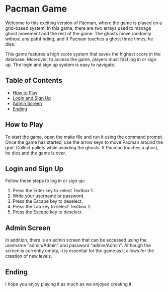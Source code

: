# Pacman Game

Welcome to this exciting version of Pacman, where the game is played on a grid-based system. In this game, there are two arrays used to manage ghost movement and the rest of the game. The ghosts move randomly without any pathfinding, and if Pacman touches a ghost three times, he dies.

This game features a high score system that saves the highest score in the database. Moreover, to access the game, players must first log in or sign up. The login and sign up system is easy to navigate.

## Table of Contents

- [How to Play](#how-to-play)
- [Login and Sign Up](#login-and-sign-up)
- [Admin Screen](#admin-screen)
- [Ending](#ending)

## How to Play

To start the game, open the make file and run it using the command prompt. Once the game has started, use the arrow keys to move Pacman around the grid. Collect pallets while avoiding the ghosts. If Pacman touches a ghost, he dies and the game is over.

## Login and Sign Up

Follow these steps to log in or sign up:

1. Press the Enter key to select Textbox 1.
2. Write your username or password.
3. Press the Escape key to deselect.
4. Press the Tab key to select Textbox 2.
5. Press the Escape key to deselect.

## Admin Screen

In addition, there is an admin screen that can be accessed using the username "admin/Admin" and password "admin/Admin". Although the screen is currently empty, it is essential for the game as it allows for the creation of new levels.

## Ending

I hope you enjoy playing it as much as we enjoyed creating it.
